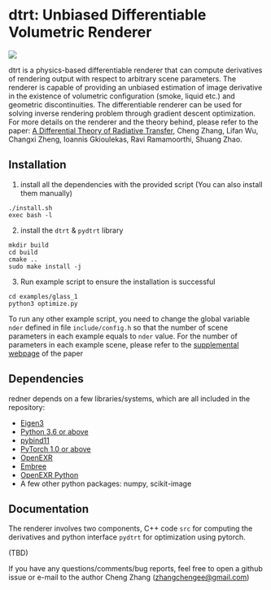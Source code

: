 # dtrt: Unbiased Differentiable Volumetric Renderer

![](https://shuangz.com/projects/diffrender-sa19/teaser.png)

dtrt is a physics-based differentiable renderer that can compute derivatives of rendering output with respect to arbitrary scene parameters. The renderer is capable of providing an unbiased estimation of image derivative in the existence of volumetric configuration (smoke, liquid etc.) and geometric discontinuities. The differentiable renderer can be used for solving inverse rendering problem through gradient descent optimization. For more details on the renderer and the theory behind, please refer to the paper: [A Differential Theory of Radiative Transfer](https://shuangz.com/projects/diffrender-sa19/), Cheng Zhang, Lifan Wu, Changxi Zheng, Ioannis Gkioulekas, Ravi Ramamoorthi, Shuang Zhao.

## Installation
1. install all the dependencies with the provided script (You can also install them manually)
```
./install.sh
exec bash -l
```
2. install the `dtrt` & `pydtrt` library
```
mkdir build
cd build
cmake ..
sudo make install -j
```
3. Run example script to ensure the installation is successful
```
cd examples/glass_1
python3 optimize.py
```
To run any other example script, you need to change the global variable `nder` defined in file `include/config.h` so that the number of scene parameters in each example equals to `nder` value. For the number of parameters in each example scene, please refer to the [supplemental webpage](https://shuangz.com/projects/diffrender-sa19/supp_material/) of the paper

## Dependencies

redner depends on a few libraries/systems, which are all included in the repository:
- [Eigen3](http://eigen.tuxfamily.org)
- [Python 3.6 or above](https://www.python.org)
- [pybind11](https://github.com/pybind/pybind11)
- [PyTorch 1.0 or above](https://pytorch.org)
- [OpenEXR](https://github.com/openexr/openexr)
- [Embree](https://embree.github.io)
- [OpenEXR Python](https://github.com/jamesbowman/openexrpython)
- A few other python packages: numpy, scikit-image


## Documentation

The renderer involves two components, C++ code `src` for computing the derivatives and python interface `pydtrt` for optimization using pytorch.

(TBD)


If you have any questions/comments/bug reports, feel free to open a github issue or e-mail to the author Cheng Zhang (zhangchengee@gmail.com)